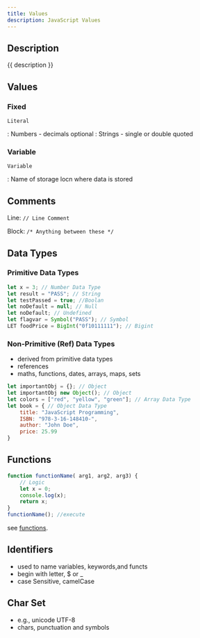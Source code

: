 ```yaml
---
title: Values
description: JavaScript Values
---
```


## Description

{{ description }}


## Values

### Fixed

`Literal`

:    Numbers - decimals optional
:    Strings - single or double quoted

### Variable

`Variable`

:    Name of storage locn where data is stored

## Comments

Line: `// Line Comment`

Block: `/* Anything between these */`

## Data Types

### Primitive Data Types

```js
let x = 3; // Number Data Type
let result = "PASS"; // String
let testPassed = true; //Boolan
let noDefault = null; // Null 
let noDefault; // Undefined
let flagvar = Symbol("PASS"); // Symbol
LET foodPrice = BigInt("0f10111111"); // Bigint
```

### Non-Primitive (Ref) Data Types

- derived from primitive data types
- references
- maths, functions, dates, arrays, maps, sets

```js
let importantObj = {}; // Object 
let importantObj new Object(); // Object
let colors = ["red", "yellow", "green"]; // Array Data Type
let book = { // Object Data Type
    title: "JavaScript Programming",
    ISBN: "978-3-16-148410-",
    author: "John Doe",
    price: 25.99 
}
```

## Functions

```js
function functionName( arg1, arg2, arg3) {
    // Logic
    let x = 0;
    console.log(x);
    return x;
}
functionName(); //execute
```

see [functions](../javascript/functions.md).

## Identifiers

- used to name variables, keywords,and functs
- begin with letter, $ or _
- case Sensitive, camelCase

## Char Set

- e.g., unicode UTF-8
- chars, punctuation and symbols
